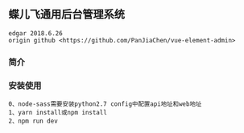 ## 蝶儿飞通用后台管理系统
```
edgar 2018.6.26
origin github <https://github.com/PanJiaChen/vue-element-admin>
```
###
### 简介


### 安装使用
```
0、node-sass需要安装python2.7 config中配置api地址和web地址
1、yarn install或npm install
2、npm run dev
```
